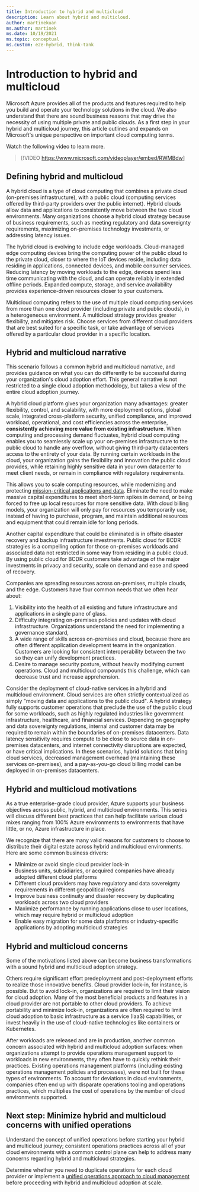 ```yaml
---
title: Introduction to hybrid and multicloud
description: Learn about hybrid and multicloud.
author: martinekuan
ms.author: martinek
ms.date: 10/19/2021
ms.topic: conceptual
ms.custom: e2e-hybrid, think-tank
---
```


# Introduction to hybrid and multicloud

Microsoft Azure provides all of the products and features required to help you build and operate your technology solutions in the cloud. We also understand that there are sound business reasons that may drive the necessity of using multiple private and public clouds. As a first step in your hybrid and multicloud journey, this article outlines and expands on Microsoft's unique perspective on important cloud computing terms.

Watch the following video to learn more.

<!-- markdownlint-disable MD034 -->

> [!VIDEO https://www.microsoft.com/videoplayer/embed/RWMBdw]

<!-- markdownlint-enable MD034 -->

## Defining hybrid and multicloud

A hybrid cloud is a type of cloud computing that combines a private cloud (on-premises infrastructure), with a public cloud (computing services offered by third-party providers over the public internet). Hybrid clouds allow data and applications to consistently move between the two cloud environments. Many organizations choose a hybrid cloud strategy because of business requirements, such as meeting regulatory and data sovereignty requirements, maximizing on-premises technology investments, or addressing latency issues.

The hybrid cloud is evolving to include edge workloads. Cloud-managed edge computing devices bring the computing power of the public cloud to the private cloud, closer to where the IoT devices reside, including data residing in applications, connected devices, and mobile consumer services. Reducing latency by moving workloads to the edge, devices spend less time communicating with the cloud, and can operate reliably in extended offline periods. Expanded compute, storage, and service availability provides experience-driven resources closer to your customers.

Multicloud computing refers to the use of multiple cloud computing services from more than one cloud provider (including private and public clouds), in a heterogeneous environment. A multicloud strategy provides greater flexibility, and mitigates risk. Choose services from different cloud providers that are best suited for a specific task, or take advantage of services offered by a particular cloud provider in a specific location.

## Hybrid and multicloud narrative

This scenario follows a common hybrid and multicloud narrative, and provides guidance on what you can do differently to be successful during your organization's cloud adoption effort. This general narrative is not restricted to a single cloud adoption methodology, but takes a view of the entire cloud adoption journey.

A hybrid cloud platform gives your organization many advantages: greater flexibility, control, and scalability, with more deployment options, global scale, integrated cross-platform security, unified compliance, and improved workload, operational, and cost efficiencies across the enterprise, **consistently achieving more value from existing infrastructure**. When computing and processing demand fluctuates, hybrid cloud computing enables you to seamlessly scale up your on-premises infrastructure to the public cloud to handle any overflow, without giving third-party datacenters access to the entirety of your data. By running certain workloads in the cloud, your organization gains the flexibility and innovation the public cloud provides, while retaining highly sensitive data in your own datacenter to meet client needs, or remain in compliance with regulatory requirements.

This allows you to scale computing resources, while modernizing and protecting [mission-critical applications and data](https://azure.microsoft.com/solutions/business-critical-applications/). Eliminate the need to make massive capital expenditures to meet short-term spikes in demand, or being forced to free up local resources for more sensitive data. With cloud billing models, your organization will only pay for resources you temporarily use, instead of having to purchase, program, and maintain additional resources and equipment that could remain idle for long periods.

Another capital expenditure that could be eliminated is in offsite disaster recovery and backup infrastructure investments. Public cloud for BCDR strategies is a compelling option for those on-premises workloads and associated data not restricted in some way from residing in a public cloud. By using public cloud for BCDR customers take advantage of the major investments in privacy and security, scale on demand and ease and speed of recovery.

Companies are spreading resources across on-premises, multiple clouds, and the edge. Customers have four common needs that we often hear about:

1. Visibility into the health of all existing and future infrastructure and applications in a single pane of glass.
2. Difficulty integrating on-premises policies and updates with cloud infrastructure. Organizations understand the need for implementing a governance standard,
3. A wide range of skills across on-premises and cloud, because there are often different application development teams in the organization. Customers are looking for consistent interoperability between the two so they can unify development practices.
4. Desire to manage security posture, without heavily modifying current operations. Cloud and multicloud compounds this challenge, which can decrease trust and increase apprehension.

Consider the deployment of cloud-native services in a hybrid and multicloud environment. Cloud services are often strictly contextualized as simply "moving data and applications to the public cloud". A hybrid strategy fully supports customer operations that preclude the use of the public cloud for some workloads, such as highly regulated industries like government infrastructure, healthcare, and financial services. Depending on geography and data sovereignty regulations, internal and customer data may be required to remain within the boundaries of on-premises datacenters. Data latency sensitivity requires compute to be close to source data in on-premises datacenters, and internet connectivity disruptions are expected, or have critical implications. In these scenarios, hybrid solutions that bring cloud services, decreased management overhead (maintaining these services on-premises), and a pay-as-you-go cloud billing model can be deployed in on-premises datacenters.

## Hybrid and multicloud motivations

As a true enterprise-grade cloud provider, Azure supports your business objectives across public, hybrid, and multicloud environments. This series will discuss different best practices that can help facilitate various cloud mixes ranging from 100% Azure environments to environments that have little, or no, Azure infrastructure in place.

We recognize that there are many valid reasons for customers to choose to distribute their digital estate across hybrid and multicloud environments. Here are some common business drivers:

- Minimize or avoid single cloud provider lock-in
- Business units, subsidiaries, or acquired companies have already adopted different cloud platforms
- Different cloud providers may have regulatory and data sovereignty requirements in different geopolitical regions
- Improve business continuity and disaster recovery by duplicating workloads across two cloud providers
- Maximize performance by running applications close to user locations, which may require hybrid or multicloud adoption
- Enable easy migration for some data platforms or industry-specific applications by adopting multicloud strategies

## Hybrid and multicloud concerns

Some of the motivations listed above can become business transformations with a sound hybrid and multicloud adoption strategy.

Others require significant effort predeployment and post-deployment efforts to realize those innovative benefits. Cloud provider lock-in, for instance, is possible. But to avoid lock-in, organizations are required to limit their vision for cloud adoption. Many of the most beneficial products and features in a cloud provider are not portable to other cloud providers. To achieve portability and minimize lock-in, organizations are often required to limit cloud adoption to basic infrastructure as a service (IaaS) capabilities, or invest heavily in the use of cloud-native technologies like containers or Kubernetes.

After workloads are released and are in production, another common concern associated with hybrid and multicloud adoption surfaces: when organizations attempt to provide operations management support to workloads in new environments, they often have to quickly rethink their practices. Existing operations management platforms (including existing operations management policies and processes), were not built for these types of environments. To account for deviations in cloud environments, companies often end up with disparate operations tooling and operations practices, which multiplies the cost of operations by the number of cloud environments supported.

## Next step: Minimize hybrid and multicloud concerns with unified operations

Understand the concept of unified operations before starting your hybrid and multicloud journey; consistent operations practices across all of your cloud environments with a common control plane can help to address many concerns regarding hybrid and multicloud strategies.

Determine whether you need to duplicate operations for each cloud provider or implement a [unified operations approach to cloud management](./unified-operations.md) before proceeding with hybrid and multicloud adoption at scale.
